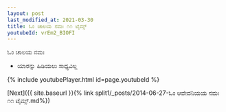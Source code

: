 ```yaml
---
layout: post
last_modified_at: 2021-03-30
title: ಓಂ ಚಾಲಯ ನಮಃ ೧೧ ಟೈಮ್ಸ್
youtubeId: vrEm2_BIOFI
---
```

 
 
 ಓಂ ಚಾಲಯ ನಮಃ  
 
 - ಯಾರನ್ನು ಹಿಡಿಯಲು ಸಾಧ್ಯವಿಲ್ಲ 
 
  
 
  
 
 
 
 
 
 


{% include youtubePlayer.html id=page.youtubeId %}
 
[Next]({{ site.baseurl }}{% link  split1/_posts/2014-06-27-ಓಂ ಆವೇದನಿಯಯ ನಮಃ ೧೧ ಟೈಮ್ಸ್.md%})
 
